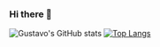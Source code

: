 ### Hi there 👋

![Gustavo's GitHub stats](https://github-readme-stats.vercel.app/api?username=gustavocae&show_icons=true&theme=radical)
[![Top Langs](https://github-readme-stats.vercel.app/api/top-langs/?username=gustavocae&&theme=radical)](https://github.com/anuraghazra/github-readme-stats)
<!--
**GustavoCae/GustavoCae** is a ✨ _special_ ✨ repository because its `README.md` (this file) appears on your GitHub profile.

Here are some ideas to get you started:

- 🔭 I’m currently working on ...
- 🌱 I’m currently learning ...
- 👯 I’m looking to collaborate on ...
- 🤔 I’m looking for help with ...
- 💬 Ask me about ...
- 📫 How to reach me: ...
- 😄 Pronouns: ...
- ⚡ Fun fact: ...
-->
